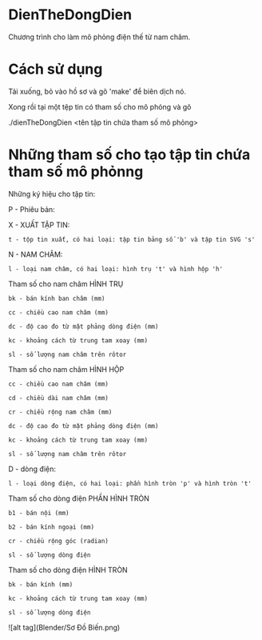 # DienTheDongDien
Chương trình cho làm mô phỏng điện thế từ nam châm. 

# Cách sử dụng
Tải xuống, bỏ vào hồ sơ và gõ 'make' để biên dịch nó.

Xong rồi tại một tệp tin có tham số cho mô phỏng và gõ

 ./dienTheDongDien <tên tập tin chứa tham số mô phỏng>

# Những tham số cho tạo tập tin chứa tham số mô phỏnng
Những ký hiệu cho tập tin:

  P - Phiêu bản:

  X - XUẤT TẬP TIN:

    t - tộp tin xuất, có hai loại: tập tin bảng số 'b' và tập tin SVG 's'

  N - NAM CHÂM:

    l - loại nam châm, có hai loại: hình trụ 't' và hình hộp 'h'

  Tham số cho nam châm HÌNH TRỤ

    bk - bán kính ban châm (mm)
    
    cc - chiều cao nam châm (mm)
    
    dc - độ cao đo từ mặt phảng dòng điện (mm)
    
    kc - khoảng cách từ trung tam xoay (mm)
    
    sl - số lượng nam châm trên rôtor

  Tham số cho nam châm HÌNH HỘP
  
    cc - chiều cao nam châm (mm)
  
    cd - chiều dài nam châm (mm)
    
    cr - chiều rộng nam châm (mm)
    
    dc - độ cao đo từ mặt phảng dòng điện (mm)
    
    kc - khoảng cách từ trung tam xoay (mm)
    
    sl - số lượng nam châm trên rôtor


  D - dòng điện:
  
    l - loại dòng điện, có hai loại: phần hình tròn 'p' và hình tròn 't'
    
  Tham số cho dòng điện PHẦN HÌNH TRÒN
  
    b1 - bán nội (mm)
    
    b2 - bán kính ngoại (mm)
    
    cr - chiều rộng góc (radian)
    
    sl - số lượng dòng điện

  Tham số cho dòng điện HÌNH TRÒN
  
    bk - bán kính (mm)
    
    kc - khoảng cách từ trung tam xoay (mm)
    
    sl - số lượng dòng điện


![alt tag](Blender/Sơ Đồ Biến.png)
